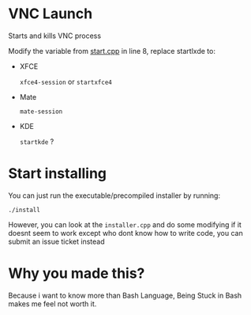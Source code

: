 # VNC Launch 

Starts and kills VNC process

Modify the variable from [start.cpp](start.cpp) in line 8, replace startlxde to:

- XFCE

    `xfce4-session` or `startxfce4`

- Mate

    `mate-session`

- KDE

    `startkde` ?


# Start installing

You can just run the executable/precompiled installer by running:

`./install`

However, you can look at the `installer.cpp` and do some modifying if it doesnt seem to work except who dont know how to write code, you can submit an issue ticket instead


# Why you made this?

Because i want to know more than Bash Language, Being Stuck in Bash makes me feel not worth it.